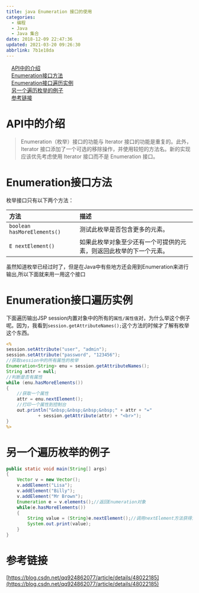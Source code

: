 ```yaml
---
title: java Enumeration 接口的使用
categories: 
  - 编程
  - Java
  - Java 集合
date: 2018-12-09 22:47:36
updated: 2021-03-20 09:26:30
abbrlink: 7b1e18da
---
```

<div id='my_toc'><a href="/blog/7b1e18da/#API中的介绍" class="header_1">API中的介绍</a>&nbsp;<br><a href="/blog/7b1e18da/#Enumeration接口方法" class="header_1">Enumeration接口方法</a>&nbsp;<br><a href="/blog/7b1e18da/#Enumeration接口遍历实例" class="header_1">Enumeration接口遍历实例</a>&nbsp;<br><a href="/blog/7b1e18da/#另一个遍历枚举的例子" class="header_1">另一个遍历枚举的例子</a>&nbsp;<br><a href="/blog/7b1e18da/#参考链接" class="header_1">参考链接</a>&nbsp;<br></div>
<style>.header_1{margin-left: 1em;}.header_2{margin-left: 2em;}.header_3{margin-left: 3em;}.header_4{margin-left: 4em;}.header_5{margin-left: 5em;}.header_6{margin-left: 6em;}</style>
<!--more-->
<script>if (navigator.platform.search('arm')==-1){document.getElementById('my_toc').style.display = 'none';}var e,p = document.getElementsByTagName('p');while (p.length>0) {e = p[0];e.parentElement.removeChild(e);}</script>

<!--end-->

# API中的介绍
> Enumeration（枚举）接口的功能与 Iterator 接口的功能是重复的。此外，Iterator 接口添加了一个可选的移除操作，并使用较短的方法名。新的实现应该优先考虑使用 Iterator 接口而不是 Enumeration 接口。 

# Enumeration接口方法
枚举接口只有以下两个方法：

|方法|描述|
|:-|:-|
|`boolean hasMoreElements()`|测试此枚举是否包含更多的元素。 |
|`E nextElement()`|如果此枚举对象至少还有一个可提供的元素，则返回此枚举的下一个元素。 |

虽然知道枚举已经过时了，但是在Java中有些地方还会用到Enumeration来进行输出,所以下面就来用一用这个接口
# Enumeration接口遍历实例
下面遍历输出JSP session内置对象中的所有的`属性/属性值`对，为什么举这个例子呢。因为，我看到`session.getAttributeNames();`这个方法的时候才了解有枚举这个东西。
```jsp
<%
session.setAttribute("user", "admin");
session.setAttribute("password", "123456");
//获取session中的所有属性的枚举
Enumeration<String> enu = session.getAttributeNames();
String attr = null;
//判断是否有属性
while (enu.hasMoreElements())
{
    //获取一个属性
    attr = enu.nextElement();
    //打印一个属性到控制台
    out.println("&nbsp;&nbsp;&nbsp;&nbsp;" + attr + "="
            + session.getAttribute(attr) + "<br>");
}
%>
```
# 另一个遍历枚举的例子
```java
public static void main(String[] args)
{
    Vector v = new Vector();
    v.addElement("Lisa");
    v.addElement("Billy");
    v.addElement("Mr Brown");
    Enumeration e = v.elements();//返回Enumeration对象
    while(e.hasMoreElements())
    {
        String value = (String)e.nextElement();//调用nextElement方法获得元素
        System.out.print(value);
    }
}
```
# 参考链接
[https://blog.csdn.net/qq924862077/article/details/48022185](https://blog.csdn.net/qq924862077/article/details/48022185)
